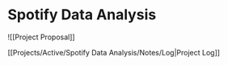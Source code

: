 
# Spotify Data Analysis

![[Project Proposal]]

[[Projects/Active/Spotify Data Analysis/Notes/Log|Project Log]]
